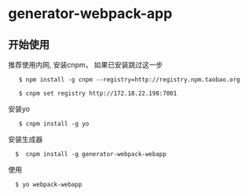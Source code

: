 # generator-webpack-app

## 开始使用

推荐使用内网, 安装cnpm， 如果已安装跳过这一步
```
   $ npm install -g cnpm --registry=http://registry.npm.taobao.org

   $ cnpm set registry http://172.18.22.198:7001
```

安装yo
```
   $ cnpm install -g yo
```

安装生成器
```
  $  cnpm install -g generator-webpack-webapp
```

使用
```
  $ yo webpack-webapp
```


